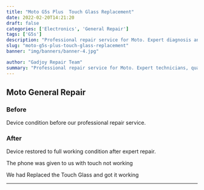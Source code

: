 ```yaml
---
title: "Moto G5s Plus  Touch Glass Replacement"
date: 2022-02-20T14:21:20
draft: false
categories: ['Electronics', 'General Repair']
tags: ['G5s']
description: "Professional repair service for Moto. Expert diagnosis and quality repairs in Bangalore."
slug: "moto-g5s-plus-touch-glass-replacement"
banner: "img/banners/banner-4.jpg"

author: "Gadjoy Repair Team"
summary: "Professional repair service for Moto. Expert technicians, quality parts, warranty included."
---
```


## Moto General Repair

### Before

Device condition before our professional repair service.

### After

Device restored to full working condition after expert repair.

The phone was given to us with touch not working

We had Replaced the Touch Glass and got it working

---